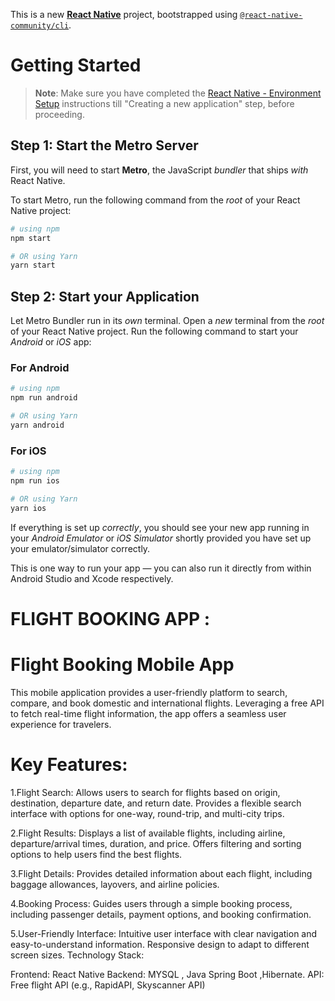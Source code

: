 This is a new [**React Native**](https://reactnative.dev) project, bootstrapped using [`@react-native-community/cli`](https://github.com/react-native-community/cli).

# Getting Started

>**Note**: Make sure you have completed the [React Native - Environment Setup](https://reactnative.dev/docs/environment-setup) instructions till "Creating a new application" step, before proceeding.

## Step 1: Start the Metro Server

First, you will need to start **Metro**, the JavaScript _bundler_ that ships _with_ React Native.

To start Metro, run the following command from the _root_ of your React Native project:

```bash
# using npm
npm start

# OR using Yarn
yarn start
```

## Step 2: Start your Application

Let Metro Bundler run in its _own_ terminal. Open a _new_ terminal from the _root_ of your React Native project. Run the following command to start your _Android_ or _iOS_ app:

### For Android

```bash
# using npm
npm run android

# OR using Yarn
yarn android
```

### For iOS

```bash
# using npm
npm run ios

# OR using Yarn
yarn ios
```

If everything is set up _correctly_, you should see your new app running in your _Android Emulator_ or _iOS Simulator_ shortly provided you have set up your emulator/simulator correctly.

This is one way to run your app — you can also run it directly from within Android Studio and Xcode respectively.

#  FLIGHT BOOKING APP :

# Flight Booking Mobile App

This mobile application provides a user-friendly platform to search, compare, and book domestic and international flights. Leveraging a free API to fetch real-time flight information, the app offers a seamless user experience for travelers.

# Key Features:

1.Flight Search:
Allows users to search for flights based on origin, destination, departure date, and return date.
Provides a flexible search interface with options for one-way, round-trip, and multi-city trips.

2.Flight Results:
Displays a list of available flights, including airline, departure/arrival times, duration, and price.
Offers filtering and sorting options to help users find the best flights.

3.Flight Details:
Provides detailed information about each flight, including baggage allowances, layovers, and airline policies.

4.Booking Process:
Guides users through a simple booking process, including passenger details, payment options, and booking confirmation.

5.User-Friendly Interface:
Intuitive user interface with clear navigation and easy-to-understand information.
Responsive design to adapt to different screen sizes.
Technology Stack:

Frontend: React Native
Backend: MYSQL , Java Spring Boot ,Hibernate.
API: Free flight API (e.g., RapidAPI, Skyscanner API)


